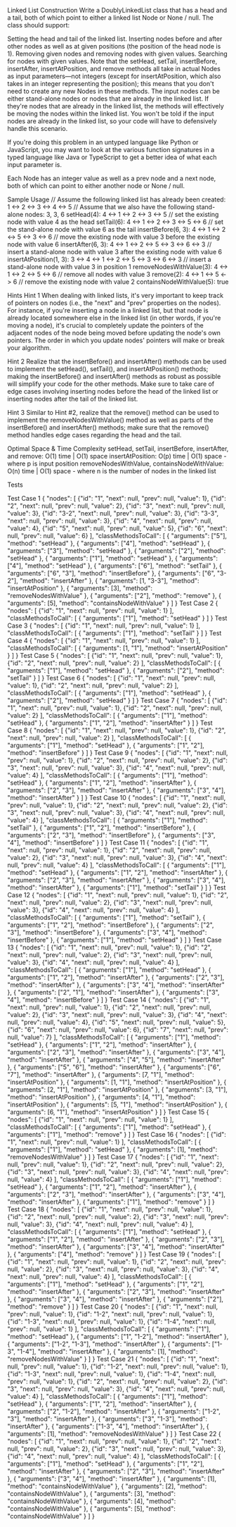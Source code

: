 Linked List Construction
Write a DoublyLinkedList class that has a head and a tail, both of which point to either a linked list Node or None / null. The class should support:

Setting the head and tail of the linked list.
Inserting nodes before and after other nodes as well as at given positions (the position of the head node is 1).
Removing given nodes and removing nodes with given values.
Searching for nodes with given values.
Note that the setHead, setTail, insertBefore, insertAfter, insertAtPosition, and remove methods all take in actual Nodes as input parameters—not integers (except for insertAtPosition, which also takes in an integer representing the position); this means that you don't need to create any new Nodes in these methods. The input nodes can be either stand-alone nodes or nodes that are already in the linked list. If they're nodes that are already in the linked list, the methods will effectively be moving the nodes within the linked list. You won't be told if the input nodes are already in the linked list, so your code will have to defensively handle this scenario.

If you're doing this problem in an untyped language like Python or JavaScript, you may want to look at the various function signatures in a typed language like Java or TypeScript to get a better idea of what each input parameter is.

Each Node has an integer value as well as a prev node and a next node, both of which can point to either another node or None / null.

Sample Usage
// Assume the following linked list has already been created:
1 <-> 2 <-> 3 <-> 4 <-> 5
// Assume that we also have the following stand-alone nodes:
3, 3, 6
setHead(4): 4 <-> 1 <-> 2 <-> 3 <-> 5 // set the existing node with value 4 as the head
setTail(6): 4 <-> 1 <-> 2 <-> 3 <-> 5 <-> 6 // set the stand-alone node with value 6 as the tail
insertBefore(6, 3): 4 <-> 1 <-> 2 <-> 5 <-> 3 <-> 6 // move the existing node with value 3 before the existing node with value 6
insertAfter(6, 3): 4 <-> 1 <-> 2 <-> 5 <-> 3 <-> 6 <-> 3 // insert a stand-alone node with value 3 after the existing node with value 6
insertAtPosition(1, 3): 3 <-> 4 <-> 1 <-> 2 <-> 5 <-> 3 <-> 6 <-> 3 // insert a stand-alone node with value 3 in position 1
removeNodesWithValue(3): 4 <-> 1 <-> 2 <-> 5 <-> 6 // remove all nodes with value 3
remove(2): 4 <-> 1 <-> 5 <-> 6 // remove the existing node with value 2
containsNodeWithValue(5): true


Hints
Hint 1
When dealing with linked lists, it's very important to keep track of pointers on nodes (i.e., the "next" and "prev" properties on the nodes). For instance, if you're inserting a node in a linked list, but that node is already located somewhere else in the linked list (in other words, if you're moving a node), it's crucial to completely update the pointers of the adjacent nodes of the node being moved before updating the node's own pointers. The order in which you update nodes' pointers will make or break your algorithm.

Hint 2
Realize that the insertBefore() and insertAfter() methods can be used to implement the setHead(), setTail(), and insertAtPosition() methods; making the insertBefore() and insertAfter() methods as robust as possible will simplify your code for the other methods. Make sure to take care of edge cases involving inserting nodes before the head of the linked list or inserting nodes after the tail of the linked list.

Hint 3
Similar to Hint #2, realize that the remove() method can be used to implement the removeNodesWithValue() method as well as parts of the insertBefore() and insertAfter() methods; make sure that the remove() method handles edge cases regarding the head and the tail.

Optimal Space & Time Complexity
setHead, setTail, insertBefore, insertAfter, and remove: O(1) time | O(1) space insertAtPosition: O(p) time | O(1) space - where p is input position removeNodesWithValue, containsNodeWithValue: O(n) time | O(1) space - where n is the number of nodes in the linked list

Tests

Test Case 1
{
  "nodes": [
    {"id": "1", "next": null, "prev": null, "value": 1},
    {"id": "2", "next": null, "prev": null, "value": 2},
    {"id": "3", "next": null, "prev": null, "value": 3},
    {"id": "3-2", "next": null, "prev": null, "value": 3},
    {"id": "3-3", "next": null, "prev": null, "value": 3},
    {"id": "4", "next": null, "prev": null, "value": 4},
    {"id": "5", "next": null, "prev": null, "value": 5},
    {"id": "6", "next": null, "prev": null, "value": 6}
  ],
  "classMethodsToCall": [
    {
      "arguments": ["5"],
      "method": "setHead"
    },
    {
      "arguments": ["4"],
      "method": "setHead"
    },
    {
      "arguments": ["3"],
      "method": "setHead"
    },
    {
      "arguments": ["2"],
      "method": "setHead"
    },
    {
      "arguments": ["1"],
      "method": "setHead"
    },
    {
      "arguments": ["4"],
      "method": "setHead"
    },
    {
      "arguments": ["6"],
      "method": "setTail"
    },
    {
      "arguments": ["6", "3"],
      "method": "insertBefore"
    },
    {
      "arguments": ["6", "3-2"],
      "method": "insertAfter"
    },
    {
      "arguments": [1, "3-3"],
      "method": "insertAtPosition"
    },
    {
      "arguments": [3],
      "method": "removeNodesWithValue"
    },
    {
      "arguments": ["2"],
      "method": "remove"
    },
    {
      "arguments": [5],
      "method": "containsNodeWithValue"
    }
  ]
}
Test Case 2
{
  "nodes": [
    {"id": "1", "next": null, "prev": null, "value": 1}
  ],
  "classMethodsToCall": [
    {
      "arguments": ["1"],
      "method": "setHead"
    }
  ]
}
Test Case 3
{
  "nodes": [
    {"id": "1", "next": null, "prev": null, "value": 1}
  ],
  "classMethodsToCall": [
    {
      "arguments": ["1"],
      "method": "setTail"
    }
  ]
}
Test Case 4
{
  "nodes": [
    {"id": "1", "next": null, "prev": null, "value": 1}
  ],
  "classMethodsToCall": [
    {
      "arguments": [1, "1"],
      "method": "insertAtPosition"
    }
  ]
}
Test Case 5
{
  "nodes": [
    {"id": "1", "next": null, "prev": null, "value": 1},
    {"id": "2", "next": null, "prev": null, "value": 2}
  ],
  "classMethodsToCall": [
    {
      "arguments": ["1"],
      "method": "setHead"
    },
    {
      "arguments": ["2"],
      "method": "setTail"
    }
  ]
}
Test Case 6
{
  "nodes": [
    {"id": "1", "next": null, "prev": null, "value": 1},
    {"id": "2", "next": null, "prev": null, "value": 2}
  ],
  "classMethodsToCall": [
    {
      "arguments": ["1"],
      "method": "setHead"
    },
    {
      "arguments": ["2"],
      "method": "setHead"
    }
  ]
}
Test Case 7
{
  "nodes": [
    {"id": "1", "next": null, "prev": null, "value": 1},
    {"id": "2", "next": null, "prev": null, "value": 2}
  ],
  "classMethodsToCall": [
    {
      "arguments": ["1"],
      "method": "setHead"
    },
    {
      "arguments": ["1", "2"],
      "method": "insertAfter"
    }
  ]
}
Test Case 8
{
  "nodes": [
    {"id": "1", "next": null, "prev": null, "value": 1},
    {"id": "2", "next": null, "prev": null, "value": 2}
  ],
  "classMethodsToCall": [
    {
      "arguments": ["1"],
      "method": "setHead"
    },
    {
      "arguments": ["1", "2"],
      "method": "insertBefore"
    }
  ]
}
Test Case 9
{
  "nodes": [
    {"id": "1", "next": null, "prev": null, "value": 1},
    {"id": "2", "next": null, "prev": null, "value": 2},
    {"id": "3", "next": null, "prev": null, "value": 3},
    {"id": "4", "next": null, "prev": null, "value": 4}
  ],
  "classMethodsToCall": [
    {
      "arguments": ["1"],
      "method": "setHead"
    },
    {
      "arguments": ["1", "2"],
      "method": "insertAfter"
    },
    {
      "arguments": ["2", "3"],
      "method": "insertAfter"
    },
    {
      "arguments": ["3", "4"],
      "method": "insertAfter"
    }
  ]
}
Test Case 10
{
  "nodes": [
    {"id": "1", "next": null, "prev": null, "value": 1},
    {"id": "2", "next": null, "prev": null, "value": 2},
    {"id": "3", "next": null, "prev": null, "value": 3},
    {"id": "4", "next": null, "prev": null, "value": 4}
  ],
  "classMethodsToCall": [
    {
      "arguments": ["1"],
      "method": "setTail"
    },
    {
      "arguments": ["1", "2"],
      "method": "insertBefore"
    },
    {
      "arguments": ["2", "3"],
      "method": "insertBefore"
    },
    {
      "arguments": ["3", "4"],
      "method": "insertBefore"
    }
  ]
}
Test Case 11
{
  "nodes": [
    {"id": "1", "next": null, "prev": null, "value": 1},
    {"id": "2", "next": null, "prev": null, "value": 2},
    {"id": "3", "next": null, "prev": null, "value": 3},
    {"id": "4", "next": null, "prev": null, "value": 4}
  ],
  "classMethodsToCall": [
    {
      "arguments": ["1"],
      "method": "setHead"
    },
    {
      "arguments": ["1", "2"],
      "method": "insertAfter"
    },
    {
      "arguments": ["2", "3"],
      "method": "insertAfter"
    },
    {
      "arguments": ["3", "4"],
      "method": "insertAfter"
    },
    {
      "arguments": ["1"],
      "method": "setTail"
    }
  ]
}
Test Case 12
{
  "nodes": [
    {"id": "1", "next": null, "prev": null, "value": 1},
    {"id": "2", "next": null, "prev": null, "value": 2},
    {"id": "3", "next": null, "prev": null, "value": 3},
    {"id": "4", "next": null, "prev": null, "value": 4}
  ],
  "classMethodsToCall": [
    {
      "arguments": ["1"],
      "method": "setTail"
    },
    {
      "arguments": ["1", "2"],
      "method": "insertBefore"
    },
    {
      "arguments": ["2", "3"],
      "method": "insertBefore"
    },
    {
      "arguments": ["3", "4"],
      "method": "insertBefore"
    },
    {
      "arguments": ["1"],
      "method": "setHead"
    }
  ]
}
Test Case 13
{
  "nodes": [
    {"id": "1", "next": null, "prev": null, "value": 1},
    {"id": "2", "next": null, "prev": null, "value": 2},
    {"id": "3", "next": null, "prev": null, "value": 3},
    {"id": "4", "next": null, "prev": null, "value": 4}
  ],
  "classMethodsToCall": [
    {
      "arguments": ["1"],
      "method": "setHead"
    },
    {
      "arguments": ["1", "2"],
      "method": "insertAfter"
    },
    {
      "arguments": ["2", "3"],
      "method": "insertAfter"
    },
    {
      "arguments": ["3", "4"],
      "method": "insertAfter"
    },
    {
      "arguments": ["2", "1"],
      "method": "insertAfter"
    },
    {
      "arguments": ["3", "4"],
      "method": "insertBefore"
    }
  ]
}
Test Case 14
{
  "nodes": [
    {"id": "1", "next": null, "prev": null, "value": 1},
    {"id": "2", "next": null, "prev": null, "value": 2},
    {"id": "3", "next": null, "prev": null, "value": 3},
    {"id": "4", "next": null, "prev": null, "value": 4},
    {"id": "5", "next": null, "prev": null, "value": 5},
    {"id": "6", "next": null, "prev": null, "value": 6},
    {"id": "7", "next": null, "prev": null, "value": 7}
  ],
  "classMethodsToCall": [
    {
      "arguments": ["1"],
      "method": "setHead"
    },
    {
      "arguments": ["1", "2"],
      "method": "insertAfter"
    },
    {
      "arguments": ["2", "3"],
      "method": "insertAfter"
    },
    {
      "arguments": ["3", "4"],
      "method": "insertAfter"
    },
    {
      "arguments": ["4", "5"],
      "method": "insertAfter"
    },
    {
      "arguments": ["5", "6"],
      "method": "insertAfter"
    },
    {
      "arguments": ["6", "7"],
      "method": "insertAfter"
    },
    {
      "arguments": [7, "1"],
      "method": "insertAtPosition"
    },
    {
      "arguments": [1, "1"],
      "method": "insertAtPosition"
    },
    {
      "arguments": [2, "1"],
      "method": "insertAtPosition"
    },
    {
      "arguments": [3, "1"],
      "method": "insertAtPosition"
    },
    {
      "arguments": [4, "1"],
      "method": "insertAtPosition"
    },
    {
      "arguments": [5, "1"],
      "method": "insertAtPosition"
    },
    {
      "arguments": [6, "1"],
      "method": "insertAtPosition"
    }
  ]
}
Test Case 15
{
  "nodes": [
    {"id": "1", "next": null, "prev": null, "value": 1}
  ],
  "classMethodsToCall": [
    {
      "arguments": ["1"],
      "method": "setHead"
    },
    {
      "arguments": ["1"],
      "method": "remove"
    }
  ]
}
Test Case 16
{
  "nodes": [
    {"id": "1", "next": null, "prev": null, "value": 1}
  ],
  "classMethodsToCall": [
    {
      "arguments": ["1"],
      "method": "setHead"
    },
    {
      "arguments": [1],
      "method": "removeNodesWithValue"
    }
  ]
}
Test Case 17
{
  "nodes": [
    {"id": "1", "next": null, "prev": null, "value": 1},
    {"id": "2", "next": null, "prev": null, "value": 2},
    {"id": "3", "next": null, "prev": null, "value": 3},
    {"id": "4", "next": null, "prev": null, "value": 4}
  ],
  "classMethodsToCall": [
    {
      "arguments": ["1"],
      "method": "setHead"
    },
    {
      "arguments": ["1", "2"],
      "method": "insertAfter"
    },
    {
      "arguments": ["2", "3"],
      "method": "insertAfter"
    },
    {
      "arguments": ["3", "4"],
      "method": "insertAfter"
    },
    {
      "arguments": ["1"],
      "method": "remove"
    }
  ]
}
Test Case 18
{
  "nodes": [
    {"id": "1", "next": null, "prev": null, "value": 1},
    {"id": "2", "next": null, "prev": null, "value": 2},
    {"id": "3", "next": null, "prev": null, "value": 3},
    {"id": "4", "next": null, "prev": null, "value": 4}
  ],
  "classMethodsToCall": [
    {
      "arguments": ["1"],
      "method": "setHead"
    },
    {
      "arguments": ["1", "2"],
      "method": "insertAfter"
    },
    {
      "arguments": ["2", "3"],
      "method": "insertAfter"
    },
    {
      "arguments": ["3", "4"],
      "method": "insertAfter"
    },
    {
      "arguments": ["4"],
      "method": "remove"
    }
  ]
}
Test Case 19
{
  "nodes": [
    {"id": "1", "next": null, "prev": null, "value": 1},
    {"id": "2", "next": null, "prev": null, "value": 2},
    {"id": "3", "next": null, "prev": null, "value": 3},
    {"id": "4", "next": null, "prev": null, "value": 4}
  ],
  "classMethodsToCall": [
    {
      "arguments": ["1"],
      "method": "setHead"
    },
    {
      "arguments": ["1", "2"],
      "method": "insertAfter"
    },
    {
      "arguments": ["2", "3"],
      "method": "insertAfter"
    },
    {
      "arguments": ["3", "4"],
      "method": "insertAfter"
    },
    {
      "arguments": ["2"],
      "method": "remove"
    }
  ]
}
Test Case 20
{
  "nodes": [
    {"id": "1", "next": null, "prev": null, "value": 1},
    {"id": "1-2", "next": null, "prev": null, "value": 1},
    {"id": "1-3", "next": null, "prev": null, "value": 1},
    {"id": "1-4", "next": null, "prev": null, "value": 1}
  ],
  "classMethodsToCall": [
    {
      "arguments": ["1"],
      "method": "setHead"
    },
    {
      "arguments": ["1", "1-2"],
      "method": "insertAfter"
    },
    {
      "arguments": ["1-2", "1-3"],
      "method": "insertAfter"
    },
    {
      "arguments": ["1-3", "1-4"],
      "method": "insertAfter"
    },
    {
      "arguments": [1],
      "method": "removeNodesWithValue"
    }
  ]
}
Test Case 21
{
  "nodes": [
    {"id": "1", "next": null, "prev": null, "value": 1},
    {"id": "1-2", "next": null, "prev": null, "value": 1},
    {"id": "1-3", "next": null, "prev": null, "value": 1},
    {"id": "1-4", "next": null, "prev": null, "value": 1},
    {"id": "2", "next": null, "prev": null, "value": 2},
    {"id": "3", "next": null, "prev": null, "value": 3},
    {"id": "4", "next": null, "prev": null, "value": 4}
  ],
  "classMethodsToCall": [
    {
      "arguments": ["1"],
      "method": "setHead"
    },
    {
      "arguments": ["1", "2"],
      "method": "insertAfter"
    },
    {
      "arguments": ["2", "1-2"],
      "method": "insertAfter"
    },
    {
      "arguments": ["1-2", "3"],
      "method": "insertAfter"
    },
    {
      "arguments": ["3", "1-3"],
      "method": "insertAfter"
    },
    {
      "arguments": ["1-3", "4"],
      "method": "insertAfter"
    },
    {
      "arguments": [1],
      "method": "removeNodesWithValue"
    }
  ]
}
Test Case 22
{
  "nodes": [
    {"id": "1", "next": null, "prev": null, "value": 1},
    {"id": "2", "next": null, "prev": null, "value": 2},
    {"id": "3", "next": null, "prev": null, "value": 3},
    {"id": "4", "next": null, "prev": null, "value": 4}
  ],
  "classMethodsToCall": [
    {
      "arguments": ["1"],
      "method": "setHead"
    },
    {
      "arguments": ["1", "2"],
      "method": "insertAfter"
    },
    {
      "arguments": ["2", "3"],
      "method": "insertAfter"
    },
    {
      "arguments": ["3", "4"],
      "method": "insertAfter"
    },
    {
      "arguments": [1],
      "method": "containsNodeWithValue"
    },
    {
      "arguments": [2],
      "method": "containsNodeWithValue"
    },
    {
      "arguments": [3],
      "method": "containsNodeWithValue"
    },
    {
      "arguments": [4],
      "method": "containsNodeWithValue"
    },
    {
      "arguments": [5],
      "method": "containsNodeWithValue"
    }
  ]
}